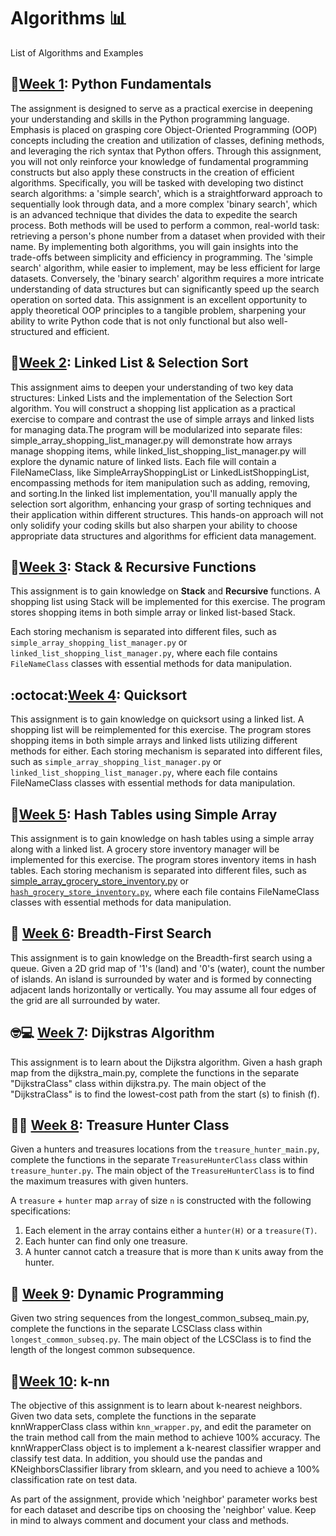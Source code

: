# Algorithms 📊

List of Algorithms and Examples

## 🐍[Week 1][W1]: Python Fundamentals

The assignment is designed to serve as a practical exercise in deepening your understanding and skills in the Python programming language. Emphasis is placed on grasping core Object-Oriented Programming (OOP) concepts including the creation and utilization of classes, defining methods, and leveraging the rich syntax that Python offers. Through this assignment, you will not only reinforce your knowledge of fundamental programming constructs but also apply these constructs in the creation of efficient algorithms. Specifically, you will be tasked with developing two distinct search algorithms: a 'simple search', which is a straightforward approach to sequentially look through data, and a more complex 'binary search', which is an advanced technique that divides the data to expedite the search process. Both methods will be used to perform a common, real-world task: retrieving a person's phone number from a dataset when provided with their name.
By implementing both algorithms, you will gain insights into the trade-offs between simplicity and efficiency in programming. The 'simple search' algorithm, while easier to implement, may be less efficient for large datasets. Conversely, the 'binary search' algorithm requires a more intricate understanding of data structures but can significantly speed up the search operation on sorted data. This assignment is an excellent opportunity to apply theoretical OOP principles to a tangible problem, sharpening your ability to write Python code that is not only functional but also well-structured and efficient.

## 📒[Week 2][W2]: Linked List & Selection Sort

This assignment aims to deepen your understanding of two key data structures: Linked Lists and the implementation of the Selection Sort algorithm. You will construct a shopping list application as a practical exercise to compare and contrast the use of simple arrays and linked lists for managing data.The program will be modularized into separate files: simple_array_shopping_list_manager.py will demonstrate how arrays manage shopping items, while linked_list_shopping_list_manager.py will explore the dynamic nature of linked lists. Each file will contain a FileNameClass, like SimpleArrayShoppingList or LinkedListShoppingList, encompassing methods for item manipulation such as adding, removing, and sorting.In the linked list implementation, you'll manually apply the selection sort algorithm, enhancing your grasp of sorting techniques and their application within different structures. This hands-on approach will not only solidify your coding skills but also sharpen your ability to choose appropriate data structures and algorithms for efficient data management.

## 🗼[Week 3][W3]: Stack & Recursive Functions

This assignment is to gain knowledge on **Stack** and **Recursive** functions. A shopping list using Stack will be implemented for this exercise. The program stores shopping items in both simple array or linked list-based Stack.

Each storing mechanism is separated into different files, such as `simple_array_shopping_list_manager.py` or `linked_list_shopping_list_manager.py`, where each file contains `FileNameClass` classes with essential methods for data manipulation.

## :octocat:[Week 4][W4]: Quicksort

This assignment is to gain knowledge on quicksort using a linked list. A shopping list will be reimplemented for this exercise. The program stores shopping items in both simple arrays and linked lists utilizing different methods for either. Each storing mechanism is separated into different files, such as `simple_array_shopping_list_manager.py` or `linked_list_shopping_list_manager.py`, where each file contains FileNameClass classes with essential methods for data manipulation.

## 🧮[Week 5][W5]: Hash Tables using Simple Array

This assignment is to gain knowledge on hash tables using a simple array along with a linked list. A grocery store inventory manager will be implemented for this exercise. The program stores inventory items in hash tables. Each storing mechanism is separated into different files, such as [simple_array_grocery_store_inventory.py][simp] or [`hash_grocery_store_inventory.py`][hash], where each file contains FileNameClass classes with essential methods for data manipulation. 

## 🍞 [Week 6][W6]: Breadth-First Search

This assignment is to gain knowledge on the Breadth-first search using a queue. Given a 2D grid map of '1's (land) and '0's (water), count the number of islands. An island is surrounded by water and is formed by connecting adjacent lands horizontally or vertically. You may assume all four edges of the grid are all surrounded by water. 

## 🤓💻 [Week 7][W7]: Dijkstras Algorithm

This assignment is to learn about the Dijkstra algorithm. Given a hash graph map from the dijkstra_main.py, complete the functions in the separate "DijkstraClass" class within dijkstra.py. The main object of the "DijkstraClass" is to find the lowest-cost path from the start (s) to finish (f). 

## 🏴‍☠️ [Week 8][W8]: Treasure Hunter Class

Given a hunters and treasures locations from the `treasure_hunter_main.py`, complete the functions in the separate `TreasureHunterClass` class within `treasure_hunter.py`.
The main object of the `TreasureHunterClass` is to find the maximum treasures with given hunters.

A `treasure` + `hunter` map `array` of size `n` is constructed with the following specifications:

1. Each element in the array contains either a `hunter(H)` or a `treasure(T)`.
2. Each hunter can find only one treasure.
3. A hunter cannot catch a treasure that is more than `K` units away from the hunter.

## 🧮 [Week 9][W9]: Dynamic Programming

Given two string sequences from the longest_common_subseq_main.py, complete the functions in the separate LCSClass class within `longest_common_subseq.py`. The main object of the LCSClass is to find the length of the longest common subsequence.

## 🧔[Week 10][W10]: k-nn

The objective of this assignment is to learn about k-nearest neighbors. Given two data sets, complete the functions in the separate knnWrapperClass class within `knn_wrapper.py`, and edit the parameter on the train method call from the main method to achieve 100% accuracy. The knnWrapperClass object is to implement a k-nearest classifier wrapper and classify test data. In addition, you should use the pandas and KNeighborsClassifier library from sklearn, and you need to achieve a 100% classification rate on test data.

As part of the assignment, provide which 'neighbor' parameter works best for each dataset and describe tips on choosing the 'neighbor' value. Keep in mind to always comment and document your class and methods.

[W1]: /docs/PE01-README.md "Python Fundamentals"
[W2]: /docs/PE02-README.md "Requirements for simple array and linked list"
[W3]: /docs/PE03-README.md "Stack & Recursive Functions"
[W4]: /docs/PE04-README.md "Quicksort"
[W5]: /docs/PE05-README.md "Hash Tables using Simple Array"
[W6]: /docs/PE06-README.md "Breadth-First Search"
[W7]: /docs/PE07-README.md "Dijkstras Algorithm"
[W8]: /docs/PE08-README.md "Treasure Hunt Program"
[W9]: /docs/PE09-README.md "Dynamic Programming"
[W10]: /docs/PE10-README.md "K-NN classifier"
[simp]: /assets/modules/PE05/src/simp_arr_gsi.py "Links to the simple array shooping list manager"
[hash]: /assets/modules/PE05/src/hash_gsi.py "Links to the implementation of the hash function implemented in grocery store inventory"
[gsi]: /assets/modules/PE05/grocery_store_inventory.py
